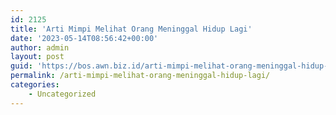 ```yaml
---
id: 2125
title: 'Arti Mimpi Melihat Orang Meninggal Hidup Lagi'
date: '2023-05-14T08:56:42+00:00'
author: admin
layout: post
guid: 'https://bos.awn.biz.id/arti-mimpi-melihat-orang-meninggal-hidup-lagi/'
permalink: /arti-mimpi-melihat-orang-meninggal-hidup-lagi/
categories:
    - Uncategorized
---
```


